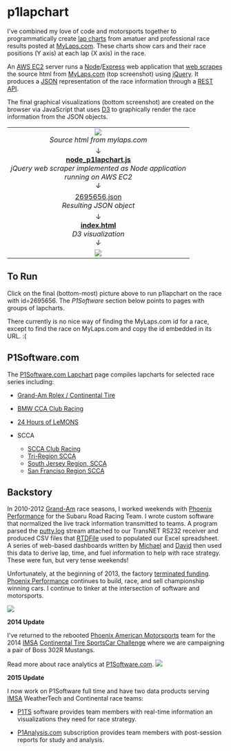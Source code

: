 p1lapchart
==========
I've combined my love of code and motorsports together to programmatically create 
[lap charts](http://www.collinsdictionary.com/dictionary/english/lap-chart) from amatuer and professional race results posted at
[MyLaps.com](http://mylaps.com).  These charts show cars and their race positions (Y axis) at each lap (X axis) in the race.

An [AWS EC2](http://aws.amazon.com/ec2/) server runs a [Node](http://nodejs.org)/[Express](http://expressjs.com/)
web application that [web scrapes](http://en.wikipedia.org/wiki/Web_scraping) the source html from 
[MyLaps.com](http://mylaps.com) (top screenshot) using
[jQuery](http://jquery.org).
It produces a [JSON](http://en.wikipedia.org/wiki/Json) representation of the race information through a 
[REST API](http://en.wikipedia.org/wiki/Representational_state_transfer).

The final graphical visualizations (bottom screenshot) are created on the browser via JavaScript that uses
[D3](http://d3js.org/) to graphically render the race information from the JSON objects.  

<table>
<tr><td align="center">
<a href="http://www.mylaps.com/en/lapchart/2695656"><img src="https://github.com/kenklin/p1lapchart/blob/master/images/p1lapchart-mylaps.png?raw=true"></a>
<br><i>Source html from mylaps.com
</td></tr>
<tr><td align="center">
&#8595;
<br><a href="https://github.com/kenklin/p1lapchart/blob/master/node-p1lapchart.js"><strong>node_p1lapchart.js</strong></a>
<br><i>jQuery web scraper implemented as Node application
<br>running on AWS EC2
<br>&#8595;
</td></tr>
<tr><td align="center">
<a href="https://github.com/kenklin/p1lapchart/blob/master/lapchart/2695656.json">2695656.json</a>
<br><i>Resulting JSON object
</td></tr>
<tr><td align="center">
&#8595;
<br><a href="https://github.com/kenklin/p1lapchart/blob/master/index.html"><strong>index.html</strong></a>
<br><i>D3 visualization
<br>&#8595;
</td></tr>
<tr><td align="center">
<a href="http://kenlin.com/x/p1lapchart/?id=2695656"><img src="https://github.com/kenklin/p1lapchart/blob/master/images/p1lapchart-d3.png?raw=true"></a>
</td></tr>
</table>

To Run
------
Click on the final (bottom-most) picture above to run p1lapchart on the race with id=2695656.
The *P1Software* section below points to pages with groups of lapcharts.

There currently is no nice way of finding the MyLaps.com id for a race,
except to find the race on MyLaps.com and copy the id embedded in its URL.  :(

P1Software.com
--------------
The [P1Software.com Lapchart](http://p1software.com/lapchart) page compiles lapcharts for selected race series including:

- [Grand-Am Rolex / Continental Tire](http://p1software.com/lapchart/grand-american-road-racing-grand-am/)

- [BMW CCA Club Racing](http://p1software.com/lapchart/bmw-cca-club-racing)

- [24 Hours of LeMONS](http://p1software.com/lapchart/24-hours-of-lemons/)

- SCCA
    - [SCCA Club Racing](http://p1software.com/lapchart/scca-club-racing/)
    - [Tri-Region SCCA](http://p1software.com/lapchart/tri-region-scca/)
    - [South Jersey Region, SCCA](http://p1software.com/lapchart/south-jersey-region-scca)
    - [San Franciso Region SCCA](http://p1software.com/lapchart/san-francisco-region-scca)

Backstory
---------
In 2010-2012 [Grand-Am](http://grand-am.com) race seasons, I worked weekends with 
[Phoenix Performance](http://phoenixperformance-news.com/) for the Subaru Road Racing Team.
I wrote custom software that normalized the live track information transmitted to teams.
A program parsed the [putty.log](http://putty.org) stream attached to our TransNET RS232 receiver and produced
CSV files that [RTDFile](https://github.com/kenklin/rtdfile) used to populated our Excel spreadsheet.
A series of web-based dashboards written by 
[Michael](https://github.com/michaelelin) and 
[David](https://github.com/crazycow013)
then used this data to derive lap, time, and fuel information
to help with race strategy.  These were fun, but very tense weekends!

Unfortunately, at the beginning of 2013, the factory [terminated funding](http://subiesport.tv/site/2013/02/subaru-terminating-road-racing-team/).
[Phoenix Performance](http://phoenixperformance-news.com/) continues to build, race, and sell championship winning cars.
I continue to tinker at the intersection of software and motorsports.


![](http://p1software.com/wp-content/uploads/2013/08/ken_srrt_2_small.jpg)

**2014 Update**

I've returned to the rebooted [Phoenix American Motorsports](https://www.facebook.com/PhoenixAM) team for the 2014 [IMSA](http://imsa.com) [Continental Tire SportsCar Challenge](http://www.imsa.com/series/sportscar-challenge) where we are campaigning a pair of Boss 302R Mustangs.

Read more about race analytics at [P1Software.com](http://p1software.com).
![](https://fbcdn-sphotos-e-a.akamaihd.net/hphotos-ak-xfp1/t1.0-9/10492571_339005756246937_4506204574583915095_n.jpg)

**2015 Update**

I now work on P1Software full time and have two data products serving [IMSA](http://imsa.com) WeatherTech and Continental race teams:

- [P1TS](http://p1software.com/p1imsa/p1imsa-home-page/) software provides team members with real-time information an visualizations they need for race strategy.

- [P1Analysis.com](http://p1analysis.com) subscription provides team members with post-session reports for study and analysis.
